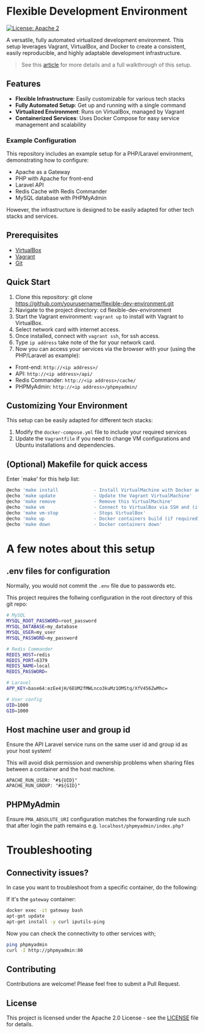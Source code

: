 # Flexible Development Environment

[![License: Apache 2](https://img.shields.io/github/license/saltstack/salt)](https://opensource.org/license/apache-2-0)

A versatile, fully automated virtualized development environment. This setup leverages Vagrant, VirtualBox, and Docker to create a consistent, easily reproducible, and highly adaptable development infrastructure.

> See this [article](https://rolfstreefkerk.com/article/how-to-create-a-flexible-dev-environment-with-vagrant-and-docker) for more details and a full walkthrough of this setup.

## Features

- **Flexible Infrastructure**: Easily customizable for various tech stacks
- **Fully Automated Setup**: Get up and running with a single command
- **Virtualized Environment**: Runs on VirtualBox, managed by Vagrant
- **Containerized Services**: Uses Docker Compose for easy service management and scalability

### Example Configuration

This repository includes an example setup for a PHP/Laravel environment, demonstrating how to configure:

- Apache as a Gateway
- PHP with Apache for front-end
- Laravel API
- Redis Cache with Redis Commander
- MySQL database with PHPMyAdmin

However, the infrastructure is designed to be easily adapted for other tech stacks and services.

## Prerequisites

- [VirtualBox](https://www.virtualbox.org/)
- [Vagrant](https://www.vagrantup.com/)
- [Git](https://git-scm.com/)

## Quick Start
1. Clone this repository: git clone https://github.com/yourusername/flexible-dev-environment.git
2. Navigate to the project directory: cd flexible-dev-environment
3. Start the Vagrant environment: `vagrant up` to install with Vagrant to VirtualBox.
4. Select network card with internet access.
5. Once installed, connect with `vagrant ssh`, for ssh access.
6. Type `ip address` take note of the <ip address> for your network card.
7. Now you can access your services via the browser with your <ip address> (using the PHP/Laravel as example):
- Front-end: `http://<ip address>/`
- API: `http://<ip address>/api/`
- Redis Commander: `http://<ip address>/cache/`
- PHPMyAdmin: `http://<ip address>/phpmyadmin/`

## Customizing Your Environment

This setup can be easily adapted for different tech stacks:

1. Modify the `docker-compose.yml` file to include your required services
2. Update the `Vagrantfile` if you need to change VM configurations and Ubuntu installations and dependencies.

## (Optional) Makefile for quick access

Enter `make' for this help list:

```bash
@echo 'make install				- Install VirtualMachine with Docker and LangFlow'
@echo 'make update				- Update the Vagrant VirtualMachine'
@echo 'make remove				- Remove this VirtualMachine'
@echo 'make vm					- Connect to VirtualBox via SSH and (if required) starts VirtualBox first'
@echo 'make vm-stop				- Stops VirtualBox'
@echo 'make up					- Docker containers build (if required) and up as a daemon (in the background)'
@echo 'make down				- Docker containers down'
```

# A few notes about this setup

## .env files for configuration

Normally, you would not commit the `.env` file due to passwords etc. 

This project requires the follwing configuration in the root directory of this git repo:

```bash
# MySQL
MYSQL_ROOT_PASSWORD=root_password
MYSQL_DATABASE=my_database
MYSQL_USER=my_user
MYSQL_PASSWORD=my_password

# Redis Commander
REDIS_HOST=redis
REDIS_PORT=6379
REDIS_NAME=local
REDIS_PASSWORD=

# Laravel
APP_KEY=base64:ezEe4jH/6EUM2fMWLnco3kuMz1OMStq/XfV456ZwMhc=

# User config
UID=1000
GID=1000
```

## Host machine user and group id

Ensure the API Laravel service runs on the same user id and group id as your host system!

This will avoid disk permission and ownership problems when sharing files between a container and the host machine.

```shell
APACHE_RUN_USER: "#${UID}"
APACHE_RUN_GROUP: "#${GID}"
```

## PHPMyAdmin

Ensure `PMA_ABSOLUTE_URI` configuration matches the forwarding rule such that after login the path remains e.g. `localhost/phpmyadmin/index.php?`

# Troubleshooting

## Connectivity issues?

In case you want to troubleshoot from a specific container, do the following:

If it's the `gateway` container:

```bash
docker exec -it gateway bash
apt-get update
apt-get install -y curl iputils-ping
```

Now you can check the connectivity to other services with;

```bash
ping phpmyadmin
curl -I http://phpmyadmin:80
```

## Contributing

Contributions are welcome! Please feel free to submit a Pull Request.

## License

This project is licensed under the Apache 2.0 License - see the [LICENSE](LICENSE) file for details.
